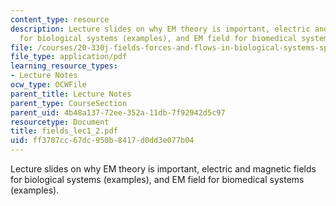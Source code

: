 ```yaml
---
content_type: resource
description: Lecture slides on why EM theory is important, electric and magnetic fields
  for biological systems (examples), and EM field for biomedical systems (examples).
file: /courses/20-330j-fields-forces-and-flows-in-biological-systems-spring-2007/ff3707cc67dc950b8417d0dd3e077b04_fields_lec1_2.pdf
file_type: application/pdf
learning_resource_types:
- Lecture Notes
ocw_type: OCWFile
parent_title: Lecture Notes
parent_type: CourseSection
parent_uid: 4b48a137-72ee-352a-11db-7f92942d5c97
resourcetype: Document
title: fields_lec1_2.pdf
uid: ff3707cc-67dc-950b-8417-d0dd3e077b04
---
```

Lecture slides on why EM theory is important, electric and magnetic fields for biological systems (examples), and EM field for biomedical systems (examples).

